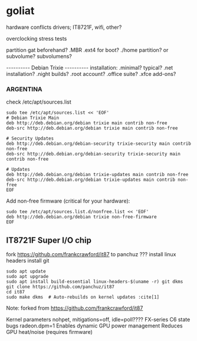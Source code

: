 # goliat

hardware conflicts
drivers; IT8721F, wifi, other?

overclocking
stress tests


partition gat beforehand?
.MBR
.ext4 for boot?
./home partition? or subvolume?
subvolumens?

---------- Debian Trixie ----------
installation:
.minimal? typical?
.net installation?
.night builds?
.root account?
.office suite?
.xfce add-ons?

### ARGENTINA

check /etc/apt/sources.list
```
sudo tee /etc/apt/sources.list << 'EOF'
# Debian Trixie Main
deb http://deb.debian.org/debian trixie main contrib non-free
deb-src http://deb.debian.org/debian trixie main contrib non-free

# Security Updates
deb http://deb.debian.org/debian-security trixie-security main contrib non-free
deb-src http://deb.debian.org/debian-security trixie-security main contrib non-free

# Updates
deb http://deb.debian.org/debian trixie-updates main contrib non-free
deb-src http://deb.debian.org/debian trixie-updates main contrib non-free
EOF
```
Add non-free firmware (critical for your hardware):
```
sudo tee /etc/apt/sources.list.d/nonfree.list << 'EOF'
deb http://deb.debian.org/debian trixie non-free-firmware
EOF
```


## IT8721F Super I/O chip
fork https://github.com/frankcrawford/it87 to panchuz ???
install linux headers
install git


```
sudo apt update
sudo apt upgrade
sudo apt install build-essential linux-headers-$(uname -r) git dkms
git clone https://github.com/panchuz/it87
cd it87
sudo make dkms  # Auto-rebuilds on kernel updates :cite[1]
```
Note: forked from https://github.com/frankcrawford/it87

Kernel parameters
nohpet,
mitigations=off,
idle=poll???? FX-series C6 state bugs
radeon.dpm=1	Enables dynamic GPU power management	Reduces GPU heat/noise (requires firmware)
